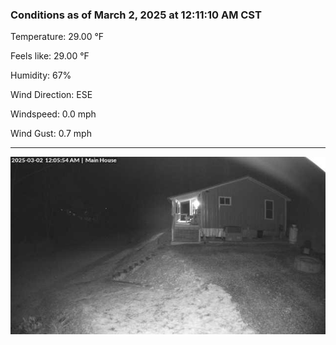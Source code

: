 ### Conditions as of March 2, 2025 at 12:11:10 AM CST 

Temperature: 29.00 &deg;F

Feels like: 29.00 &deg;F

Humidity: 67%

Wind Direction: ESE

Windspeed: 0.0 mph

Wind Gust: 0.7 mph

---

<img src="./images/latest.jpeg"/>

